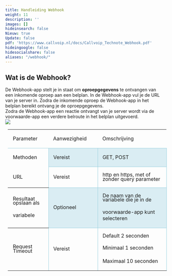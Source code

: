 ```yaml
---
title: Handleiding Webhook
weight: 11
description: ''
images: []
hideinsearch: false
Nieuw: true
Update: false
pdf: 'https://www.callvoip.nl/docs/Callvoip_Technote_Webhook.pdf'
hideingoogle: false
hidesocialshare: false
aliases: "/webhook/"
---
```


<h2>Wat is de Webhook?</h2>
De Webhook-app stelt je in staat om <b>oproepgegevens</b> te ontvangen van een inkomende oproep aan een belplan. In de Webhook-app vul je de URL van je server in. Zodra de inkomende oproep de Webhook-app in het belplan bereikt ontvang je de oproepgegevens.<br>
Zodra de Webhook-app een reactie ontvangt van je server wordt via de voorwaarde-app een verdere belroute in het belplan uitgevoerd.
<br><img src="https://res.cloudinary.com/callvoip/image/upload/v1690467400/webhook-image.png"><br>
<table style="border-collapse:collapse;margin-left:5.98399pt" cellspacing="0"><tbody><tr style="height:15pt"><td style="width:100pt;border-bottom-style:solid;border-bottom-width:1pt;border-bottom-color:#92CDDC"><p class="s4" style="padding-left: 6pt;text-indent: 0pt;text-align: left;">Parameter</p></td><td style="width:120pt;border-bottom-style:solid;border-bottom-width:1pt;border-bottom-color:#92CDDC"><p class="s4" style="padding-left: 5pt;text-indent: 0pt;text-align: left;">Aanwezigheid</p></td><td style="width:205pt;border-bottom-style:solid;border-bottom-width:1pt;border-bottom-color:#92CDDC"><p class="s4" style="padding-left: 5pt;text-indent: 0pt;text-align: left;">Omschrijving</p></td></tr><tr style="height:15pt"><td style="width:100pt;border-top-style:solid;border-top-width:1pt;border-top-color:#92CDDC;border-right-style:solid;border-right-width:1pt;border-right-color:#92CDDC"><p class="s5" style="padding-left: 6pt;text-indent: 0pt;text-align: left;">Methoden</p></td><td style="width:120pt;border-top-style:solid;border-top-width:1pt;border-top-color:#92CDDC;border-left-style:solid;border-left-width:1pt;border-left-color:#92CDDC;border-bottom-style:solid;border-bottom-width:1pt;border-bottom-color:#92CDDC;border-right-style:solid;border-right-width:1pt;border-right-color:#92CDDC" bgcolor="#DAEDF3"><p class="s5" style="padding-left: 5pt;text-indent: 0pt;text-align: left;">Vereist</p></td><td style="width:205pt;border-top-style:solid;border-top-width:1pt;border-top-color:#92CDDC;border-left-style:solid;border-left-width:1pt;border-left-color:#92CDDC;border-bottom-style:solid;border-bottom-width:1pt;border-bottom-color:#92CDDC;border-right-style:solid;border-right-width:1pt;border-right-color:#92CDDC" bgcolor="#DAEDF3"><p class="s5" style="padding-left: 5pt;text-indent: 0pt;text-align: left;">GET, POST</p></td></tr><tr style="height:15pt"><td style="width:100pt;border-bottom-style:solid;border-bottom-width:1pt;border-right-style:solid;border-right-width:1pt;border-right-color:#92CDDC"><p class="s5" style="padding-left: 6pt;text-indent: 0pt;line-height: 10pt;text-align: left;">URL</p></td><td style="width:120pt;border-top-style:solid;border-top-width:1pt;border-top-color:#92CDDC;border-left-style:solid;border-left-width:1pt;border-left-color:#92CDDC;border-bottom-style:solid;border-bottom-width:1pt;border-bottom-color:#92CDDC;border-right-style:solid;border-right-width:1pt;border-right-color:#92CDDC"><p class="s5" style="padding-left: 5pt;text-indent: 0pt;line-height: 10pt;text-align: left;">Vereist</p></td><td style="width:205pt;border-top-style:solid;border-top-width:1pt;border-top-color:#92CDDC;border-left-style:solid;border-left-width:1pt;border-left-color:#92CDDC;border-bottom-style:solid;border-bottom-width:1pt;border-bottom-color:#92CDDC;border-right-style:solid;border-right-width:1pt;border-right-color:#92CDDC"><p class="s5" style="padding-left: 5pt;text-indent: 0pt;line-height: 10pt;text-align: left;">http en https, met of zonder query parameter</p></td></tr><tr style="height:30pt"><td style="width:100pt;border-top-style:solid;border-top-width:1pt;border-bottom-style:solid;border-bottom-width:1pt;border-right-style:solid;border-right-width:1pt;border-right-color:#92CDDC"><p class="s5" style="padding-left: 6pt;text-indent: 0pt;line-height: 10pt;text-align: left;">Resultaat opslaan als</p><p class="s5" style="padding-top: 4pt;padding-left: 6pt;text-indent: 0pt;text-align: left;">variabele</p></td><td style="width:120pt;border-top-style:solid;border-top-width:1pt;border-top-color:#92CDDC;border-left-style:solid;border-left-width:1pt;border-left-color:#92CDDC;border-bottom-style:solid;border-bottom-width:1pt;border-bottom-color:#92CDDC;border-right-style:solid;border-right-width:1pt;border-right-color:#92CDDC" bgcolor="#DAEDF3"><p class="s5" style="padding-left: 5pt;text-indent: 0pt;line-height: 10pt;text-align: left;">Optioneel</p></td><td style="width:205pt;border-top-style:solid;border-top-width:1pt;border-top-color:#92CDDC;border-left-style:solid;border-left-width:1pt;border-left-color:#92CDDC;border-bottom-style:solid;border-bottom-width:1pt;border-bottom-color:#92CDDC;border-right-style:solid;border-right-width:1pt;border-right-color:#92CDDC" bgcolor="#DAEDF3"><p class="s5" style="padding-left: 5pt;text-indent: 0pt;line-height: 10pt;text-align: left;">De naam van de variabele die je in de</p><p class="s5" style="padding-top: 4pt;padding-left: 5pt;text-indent: 0pt;text-align: left;">voorwaarde-app kunt selecteren</p></td></tr><tr style="height:44pt"><td style="width:100pt;border-top-style:solid;border-top-width:1pt;border-bottom-style:solid;border-bottom-width:1pt;border-right-style:solid;border-right-width:1pt;border-right-color:#92CDDC"><p class="s5" style="padding-left: 6pt;text-indent: 0pt;line-height: 10pt;text-align: left;">Request Timeout</p></td><td style="width:120pt;border-top-style:solid;border-top-width:1pt;border-top-color:#92CDDC;border-left-style:solid;border-left-width:1pt;border-left-color:#92CDDC;border-bottom-style:solid;border-bottom-width:1pt;border-right-style:solid;border-right-width:1pt;border-right-color:#92CDDC"><p class="s5" style="padding-left: 5pt;text-indent: 0pt;line-height: 10pt;text-align: left;">Vereist</p></td><td style="width:205pt;border-top-style:solid;border-top-width:1pt;border-top-color:#92CDDC;border-left-style:solid;border-left-width:1pt;border-left-color:#92CDDC;border-bottom-style:solid;border-bottom-width:1pt;border-right-style:solid;border-right-width:1pt;border-right-color:#92CDDC"><p class="s5" style="padding-left: 5pt;text-indent: 0pt;line-height: 10pt;text-align: left;">Default 2 seconden</p><p class="s5" style="padding-top: 4pt;padding-left: 5pt;text-indent: 0pt;text-align: left;">Minimaal 1 seconden</p><p class="s5" style="padding-top: 4pt;padding-left: 5pt;text-indent: 0pt;text-align: left;">Maximaal 10 seconden</p></td></tr></tbody></table>
